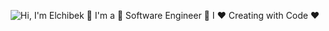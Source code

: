 

<p align="center">
  <img src="https://github.com/matyo91/matyo91/raw/main/assets/github.gif" alt="Hi, I'm Elchibek 👋 I'm a 🚀 Software Engineer  🚀 I ❤️ Creating with Code ❤️">
</p>

